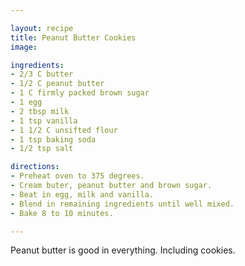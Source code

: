 ```yaml
---

layout: recipe
title: Peanut Butter Cookies
image: 

ingredients:
- 2/3 C butter
- 1/2 C peanut butter
- 1 C firmly packed brown sugar
- 1 egg
- 2 tbsp milk
- 1 tsp vanilla
- 1 1/2 C unsifted flour
- 1 tsp baking soda
- 1/2 tsp salt

directions:
- Preheat oven to 375 degrees.
- Cream buter, peanut butter and brown sugar.
- Beat in egg, milk and vanilla.
- Blend in remaining ingredients until well mixed. 
- Bake 8 to 10 minutes.

---
```

Peanut butter is good in everything. Including cookies.